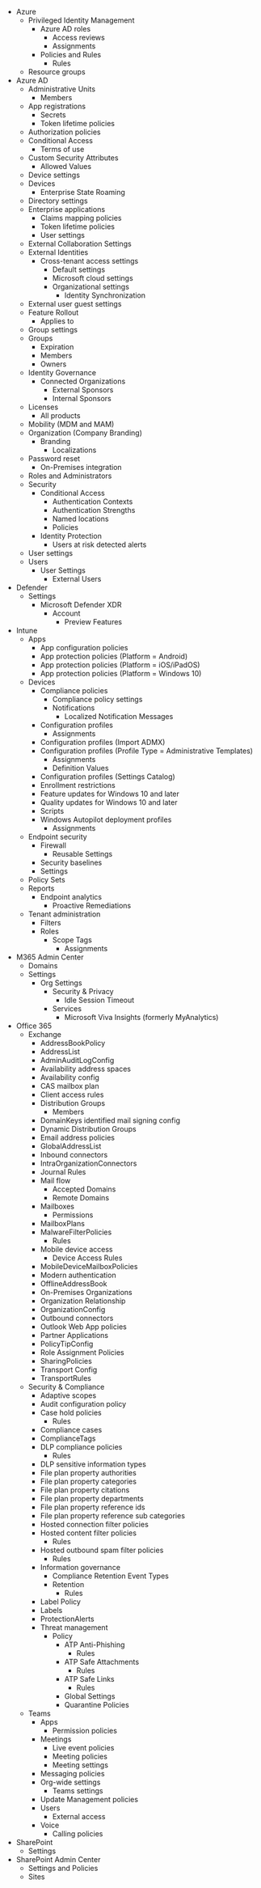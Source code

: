 - Azure
  - Privileged Identity Management
    - Azure AD roles
      - Access reviews
      - Assignments
    - Policies and Rules
      - Rules
  - Resource groups
- Azure AD
  - Administrative Units
    - Members
  - App registrations
    - Secrets
    - Token lifetime policies
  - Authorization policies
  - Conditional Access
    - Terms of use
  - Custom Security Attributes
    - Allowed Values
  - Device settings
  - Devices
    - Enterprise State Roaming
  - Directory settings
  - Enterprise applications
    - Claims mapping policies
    - Token lifetime policies
    - User settings
  - External Collaboration Settings
  - External Identities
    - Cross-tenant access settings
      - Default settings
      - Microsoft cloud settings
      - Organizational settings
        - Identity Synchronization
  - External user guest settings
  - Feature Rollout
    - Applies to
  - Group settings
  - Groups
    - Expiration
    - Members
    - Owners
  - Identity Governance
    - Connected Organizations
      - External Sponsors
      - Internal Sponsors
  - Licenses
    - All products
  - Mobility (MDM and MAM)
  - Organization (Company Branding)
    - Branding
      - Localizations
  - Password reset
    - On-Premises integration
  - Roles and Administrators
  - Security
    - Conditional Access
      - Authentication Contexts
      - Authentication Strengths
      - Named locations
      - Policies
    - Identity Protection
      - Users at risk detected alerts
  - User settings
  - Users
    - User Settings
      - External Users
- Defender
  - Settings
    - Microsoft Defender XDR
      - Account
        - Preview Features
- Intune
  - Apps
    - App configuration policies
    - App protection policies (Platform = Android)
    - App protection policies (Platform = iOS/iPadOS)
    - App protection policies (Platform = Windows 10)
  - Devices
    - Compliance policies
      - Compliance policy settings
      - Notifications
        - Localized Notification Messages
    - Configuration profiles
      - Assignments
    - Configuration profiles (Import ADMX)
    - Configuration profiles (Profile Type = Administrative Templates)
      - Assignments
      - Definition Values
    - Configuration profiles (Settings Catalog)
    - Enrollment restrictions
    - Feature updates for Windows 10 and later
    - Quality updates for Windows 10 and later
    - Scripts
    - Windows Autopilot deployment profiles
      - Assignments
  - Endpoint security
    - Firewall
      - Reusable Settings
    - Security baselines
    - Settings
  - Policy Sets
  - Reports
    - Endpoint analytics
      - Proactive Remediations
  - Tenant administration
    - Filters
    - Roles
      - Scope Tags
        - Assignments
- M365 Admin Center
  - Domains
  - Settings
    - Org Settings
      - Security & Privacy
        - Idle Session Timeout
      - Services
        - Microsoft Viva Insights (formerly MyAnalytics)
- Office 365
  - Exchange
    - AddressBookPolicy
    - AddressList
    - AdminAuditLogConfig
    - Availability address spaces
    - Availability config
    - CAS mailbox plan
    - Client access rules
    - Distribution Groups
      - Members
    - DomainKeys identified mail signing config
    - Dynamic Distribution Groups
    - Email address policies
    - GlobalAddressList
    - Inbound connectors
    - IntraOrganizationConnectors
    - Journal Rules
    - Mail flow
      - Accepted Domains
      - Remote Domains
    - Mailboxes
      - Permissions
    - MailboxPlans
    - MalwareFilterPolicies
      - Rules
    - Mobile device access
      - Device Access Rules
    - MobileDeviceMailboxPolicies
    - Modern authentication
    - OfflineAddressBook
    - On-Premises Organizations
    - Organization Relationship
    - OrganizationConfig
    - Outbound connectors
    - Outlook Web App policies
    - Partner Applications
    - PolicyTipConfig
    - Role Assignment Policies
    - SharingPolicies
    - Transport Config
    - TransportRules
  - Security & Compliance
    - Adaptive scopes
    - Audit configuration policy
    - Case hold policies
      - Rules
    - Compliance cases
    - ComplianceTags
    - DLP compliance policies
      - Rules
    - DLP sensitive information types
    - File plan property authorities
    - File plan property categories
    - File plan property citations
    - File plan property departments
    - File plan property reference ids
    - File plan property reference sub categories
    - Hosted connection filter policies
    - Hosted content filter policies
      - Rules
    - Hosted outbound spam filter policies
      - Rules
    - Information governance
      - Compliance Retention Event Types
      - Retention
        - Rules
    - Label Policy
    - Labels
    - ProtectionAlerts
    - Threat management
      - Policy
        - ATP Anti-Phishing
          - Rules
        - ATP Safe Attachments
          - Rules
        - ATP Safe Links
          - Rules
        - Global Settings
        - Quarantine Policies
  - Teams
    - Apps
      - Permission policies
    - Meetings
      - Live event policies
      - Meeting policies
      - Meeting settings
    - Messaging policies
    - Org-wide settings
      - Teams settings
    - Update Management policies
    - Users
      - External access
    - Voice
      - Calling policies
- SharePoint
  - Settings
- SharePoint Admin Center
  - Settings and Policies
  - Sites

